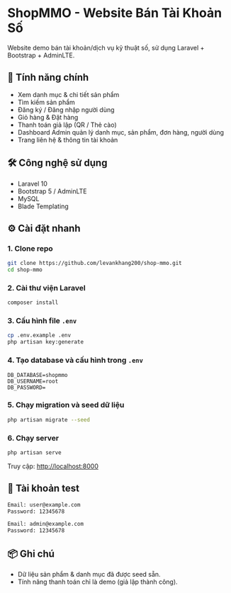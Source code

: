 # ShopMMO - Website Bán Tài Khoản Số

Website demo bán tài khoản/dịch vụ kỹ thuật số, sử dụng Laravel + Bootstrap + AdminLTE.

## 🚀 Tính năng chính

- Xem danh mục & chi tiết sản phẩm
- Tìm kiếm sản phẩm
- Đăng ký / Đăng nhập người dùng
- Giỏ hàng & Đặt hàng
- Thanh toán giả lập (QR / Thẻ cào)
- Dashboard Admin quản lý danh mục, sản phẩm, đơn hàng, người dùng
- Trang liên hệ & thông tin tài khoản

## 🛠️ Công nghệ sử dụng

- Laravel 10
- Bootstrap 5 / AdminLTE
- MySQL
- Blade Templating

## ⚙️ Cài đặt nhanh

### 1. Clone repo
```bash
git clone https://github.com/levankhang200/shop-mmo.git
cd shop-mmo
```

### 2. Cài thư viện Laravel
```bash
composer install
```

### 3. Cấu hình file `.env`
```bash
cp .env.example .env
php artisan key:generate
```

### 4. Tạo database và cấu hình trong `.env`

```env
DB_DATABASE=shopmmo
DB_USERNAME=root
DB_PASSWORD=
```

### 5. Chạy migration và seed dữ liệu
```bash
php artisan migrate --seed
```

### 6. Chạy server
```bash
php artisan serve
```

Truy cập: [http://localhost:8000](http://localhost:8000)

## 🧪 Tài khoản test

```txt
Email: user@example.com
Password: 12345678
```

```txt
Email: admin@example.com
Password: 12345678
```

## 📦 Ghi chú

- Dữ liệu sản phẩm & danh mục đã được seed sẵn.
- Tính năng thanh toán chỉ là demo (giả lập thành công).
